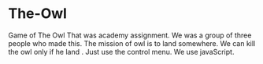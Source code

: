 # The-Owl
Game of The Owl
   That was academy assignment. We was a group of three people who made this. 
   The mission of owl is to land somewhere. 
   We can kill the owl only if he land . 
   Just use the control menu.
   We use javaScript.
